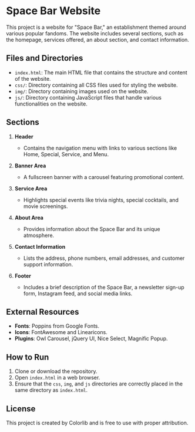 
# Space Bar Website

This project is a website for "Space Bar," an establishment themed around various popular fandoms. The website includes several sections, such as the homepage, services offered, an about section, and contact information.

## Files and Directories

- `index.html`: The main HTML file that contains the structure and content of the website.
- `css/`: Directory containing all CSS files used for styling the website.
- `img/`: Directory containing images used on the website.
- `js/`: Directory containing JavaScript files that handle various functionalities on the website.

## Sections

1. **Header**
   - Contains the navigation menu with links to various sections like Home, Special, Service, and Menu.

2. **Banner Area**
   - A fullscreen banner with a carousel featuring promotional content.

3. **Service Area**
   - Highlights special events like trivia nights, special cocktails, and movie screenings.

4. **About Area**
   - Provides information about the Space Bar and its unique atmosphere.

5. **Contact Information**
   - Lists the address, phone numbers, email addresses, and customer support information.

6. **Footer**
   - Includes a brief description of the Space Bar, a newsletter sign-up form, Instagram feed, and social media links.

## External Resources

- **Fonts**: Poppins from Google Fonts.
- **Icons**: FontAwesome and Linearicons.
- **Plugins**: Owl Carousel, jQuery UI, Nice Select, Magnific Popup.

## How to Run

1. Clone or download the repository.
2. Open `index.html` in a web browser.
3. Ensure that the `css`, `img`, and `js` directories are correctly placed in the same directory as `index.html`.

## License

This project is created by Colorlib and is free to use with proper attribution.
